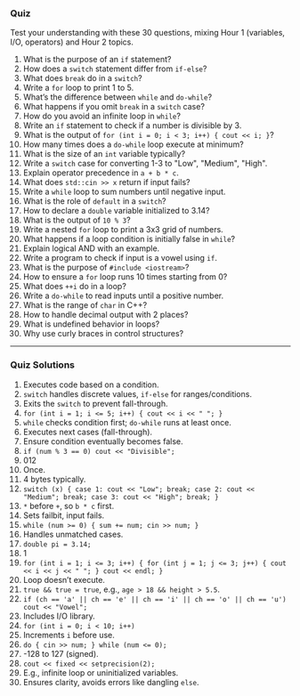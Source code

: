### Quiz
Test your understanding with these 30 questions, mixing Hour 1 (variables, I/O, operators) and Hour 2 topics.

1. What is the purpose of an `if` statement?  
2. How does a `switch` statement differ from `if-else`?  
3. What does `break` do in a `switch`?  
4. Write a `for` loop to print 1 to 5.  
5. What’s the difference between `while` and `do-while`?  
6. What happens if you omit `break` in a `switch` case?  
7. How do you avoid an infinite loop in `while`?  
8. Write an `if` statement to check if a number is divisible by 3.  
9. What is the output of `for (int i = 0; i < 3; i++) { cout << i; }`?  
10. How many times does a `do-while` loop execute at minimum?  
11. What is the size of an `int` variable typically?  
12. Write a `switch` case for converting 1-3 to "Low", "Medium", "High".  
13. Explain operator precedence in `a + b * c`.  
14. What does `std::cin >> x` return if input fails?  
15. Write a `while` loop to sum numbers until negative input.  
16. What is the role of `default` in a `switch`?  
17. How to declare a `double` variable initialized to 3.14?  
18. What is the output of `10 % 3`?  
19. Write a nested `for` loop to print a 3x3 grid of numbers.  
20. What happens if a loop condition is initially false in `while`?  
21. Explain logical AND with an example.  
22. Write a program to check if input is a vowel using `if`.  
23. What is the purpose of `#include <iostream>`?  
24. How to ensure a `for` loop runs 10 times starting from 0?  
25. What does `++i` do in a loop?  
26. Write a `do-while` to read inputs until a positive number.  
27. What is the range of `char` in C++?  
28. How to handle decimal output with 2 places?  
29. What is undefined behavior in loops?  
30. Why use curly braces in control structures?

---

### Quiz Solutions
1. Executes code based on a condition.  
2. `switch` handles discrete values, `if-else` for ranges/conditions.  
3. Exits the `switch` to prevent fall-through.  
4. `for (int i = 1; i <= 5; i++) { cout << i << " "; }`  
5. `while` checks condition first; `do-while` runs at least once.  
6. Executes next cases (fall-through).  
7. Ensure condition eventually becomes false.  
8. `if (num % 3 == 0) cout << "Divisible";`  
9. 012  
10. Once.  
11. 4 bytes typically.  
12. `switch (x) { case 1: cout << "Low"; break; case 2: cout << "Medium"; break; case 3: cout << "High"; break; }`  
13. `*` before `+`, so `b * c` first.  
14. Sets failbit, input fails.  
15. `while (num >= 0) { sum += num; cin >> num; }`  
16. Handles unmatched cases.  
17. `double pi = 3.14;`  
18. 1  
19. `for (int i = 1; i <= 3; i++) { for (int j = 1; j <= 3; j++) { cout << i << j << " "; } cout << endl; }`  
20. Loop doesn’t execute.  
21. `true && true = true`, e.g., `age > 18 && height > 5.5`.  
22. `if (ch == 'a' || ch == 'e' || ch == 'i' || ch == 'o' || ch == 'u') cout << "Vowel";`  
23. Includes I/O library.  
24. `for (int i = 0; i < 10; i++)`  
25. Increments `i` before use.  
26. `do { cin >> num; } while (num <= 0);`  
27. -128 to 127 (signed).  
28. `cout << fixed << setprecision(2);`  
29. E.g., infinite loop or uninitialized variables.  
30. Ensures clarity, avoids errors like dangling `else`.

